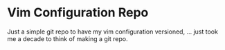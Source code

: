 # Vim Configuration Repo

Just a simple git repo to have my vim configuration versioned, ... just took me a decade to think of making a git repo.
